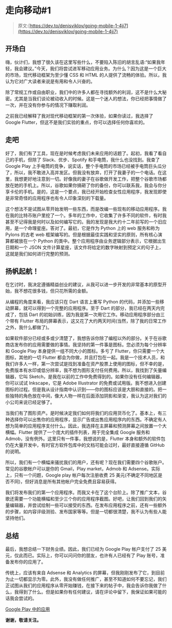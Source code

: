 # 走向移动#1

> 原文:[https://dev.to/denisviklov/going-mobile-1-4ji7](https://dev.to/denisviklov/going-mobile-1-4ji7)

## [](#prologue)开场白

嗨，伙计们，我想了很久该在这里写些什么，不要陷入陈旧的胡言乱语:“如果我年轻，我会建议。”今天，我们将尝试进军移动应用业务。为什么？因为这是一个巨大的市场，现代移动框架为至少懂 CSS 和 HTML 的人提供了流畅的体验。所以，我认为它对广大读者来说是有用和令人兴奋的。

除了常规工作或自由职业，我们中的许多人都在寻找额外的利润，这不是什么大秘密。尤其是当我们谈论被动收入的时候。这是一个迷人的想法，你已经把事情做了一次，并在没有你参与的情况下赚取利润。

之前我已经解释了我对现代移动框架的第一次体验，如果你读过，我选择了 Google Flutter，但这不是我们实验的重点，你可以选择任何你喜欢的。

## [](#lets-go)走吧

好了，我们有了工具，现在是时候考虑我们未来应用的话题了。起初，我看了看自己的手机，但除了 Slack、优步、Spotify 和手电筒，我什么也没找到。我查了 Google Play 上手电筒的竞争，说实话，整个手电筒的市场已经被手电筒巨头瓜分了，所以，我不敢进入高并发区。但我没有放弃，打开了我妻子的一个电话。在这里，我想更好地注意到一切。好像我的妻子在谷歌做开发工作，把整个谷歌市场都放在她的手机上。所以，谷歌如果你搞砸了你的备份，你可以联系我，我会与你分享卡伦的手机。是的，这是一个要点，我已经开始检查女性应用程序，我发现即使是非常奇怪的应用程序也有令人印象深刻的下载量。

这个想法不是试图从零开始发明一些东西，而是改编一些现有的移动应用程序。我在我的比特币账户里挖了一个。多年的工作中，它收集了许多不同的软件，有时我甚至不记得我是何时以及如何编写它的。我的发现是我大约十二年前写的一个旧应用，是一个命理星座。答对了。最初，它是作为 Python 上的 web 服务和称为 Pylons 的古老 web 框架编写的。但是根据最佳实践和坚实的原则，所有核心演算都被放在一个 Python 的类中。整个应用程序由业务逻辑部分表示，它根据出生日期和一个 JSON 文件计算星座，该文件将给定的数字映射到预定义的句子上，这就是我们如何进行完整的预测。

## [](#make-sail)扬帆起航！

在乞讨时，我决定遵循精益创业的建议，从我可以进一步开发的非常基本的原型开始，我不想花很多钱，但只花所需的金额。

从编程的角度来看，我应该只在 Dart 语言上重写 Python 的代码，并添加一些移动屏幕，就可以得到一个完整的应用程序。至于 Dart 的部分，我已经在两天内完成了，包括 Dart 的初始训练，因为我是第一次用它工作。移动应用程序部分由三个带有 Flutter 布局的屏幕表示，这又花了大约两天时间(当然，除了我的日常工作之外，我什么都做了)。

如果软件部分已经或多或少清楚了，我想告诉你除了编程以外的部分。关于在谷歌商店发布你的应用需要做的事情。我坚持的第一件事是图标。您必须为每个分辨率和 Google Play 本身提供一组不同大小的图标。多亏了 Flutter，你只需要一个大图标，其他的一切 Flutter 都会为你做，并且打包在一起。我是一个技术人员，和我们许多人一样，第一次尝试是找到准备在资产股票上使用的图标，但不幸的是，免费版本有水印或低分辨率，我不想为图形支付任何费用。所以，我找到了矢量编辑器，它叫 Sketch，是我在以前的工作中免费得到的。如果你没有任何编辑器，你可以试试 Inkscape，它是 Adobe Illustrator 的免费或试用版。我不想进入创建图标的过程。但是我从设计指南中认识到——你的图标应该是大胆和直接的。把一些独特的角色放在中间，像大人物一样在后面添加阴影和渐变，我认为这对我们的小公司来说已经足够了。

当我们有了图形资产。是时候决定我们如何将我们的应用货币化了。基本上，有三种选择你可以出售你的应用程序，显示广告或出售应用程序内的东西。不确定有人想为简单的应用程序支付什么。因此，我选择在主屏幕和预测屏幕之间放置一个大横幅。Flutter 提供了一个庞大的插件列表，用于完全集成 Google 服务和 Admob，没有例外。这里只有一件事，我想说的是，Flutter 本身和额外的软件包仍在大量开发中，有时官方软件包库中的文档可能会过时，最好直接遵循 GitHub 的说明。

所以，我们有一个横幅来骚扰我们的用户，还有呢？现在我们需要四个谷歌账户。常见的谷歌帐户可以是你的 Gmail，Play market，Admob 和 Adsense。实际上，只有一个问题，Google play 帐户每次注册收费 25 美元(不确定不同地区是否不同)，但好消息是所有其他帐户完全免费且容易获得。

我们将发布我们的第一个应用程序。而我又卡在了这个台阶上。除了推广文本，谷歌还需要一个功能横幅和至少三个你的应用程序截图。好吧，让我们回到我们的矢量编辑器，并尝试绘制一些可以接受的东西。在发布应用程序之前，还有一些额外的步骤，如内容评级测验、发布国家等等。但是一切都很清楚，我不认为有些人能坚持他们。

## [](#summary)总结

最后，我想总结一下财务业绩。因此，我们已经为 Google Play 帐户支付了 25 美元，仅此而已。实际上，你可以问问你的朋友，也许有人已经有了 Play 账号，准备发布你的应用了。

传统上，应该有来自 Adsense 和 Analytics 的屏幕，但我刚刚发布了它，到目前为止一切都显示为零。此外，我没有做任何推广，甚至不知道如何不要忘记，我们正试图从我们的应用程序从零开始赚钱，在接下来的帖子中，我会告诉你我做了什么，我得到了什么。但是如果你有任何建议，请在评论中留下，我保证如果可能的话我会尝试的。

[Google Play 中的应用](https://play.google.com/store/apps/details?id=com.viklov.numero)

**谢谢，敬请关注。**